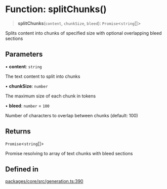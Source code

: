 # Function: splitChunks()

> **splitChunks**(`content`, `chunkSize`, `bleed`): `Promise`\<`string`[]\>

Splits content into chunks of specified size with optional overlapping bleed sections

## Parameters

• **content**: `string`

The text content to split into chunks

• **chunkSize**: `number`

The maximum size of each chunk in tokens

• **bleed**: `number` = `100`

Number of characters to overlap between chunks (default: 100)

## Returns

`Promise`\<`string`[]\>

Promise resolving to array of text chunks with bleed sections

## Defined in

[packages/core/src/generation.ts:390](https://github.com/elizaos/eliza/blob/7fcf54e7fb2ba027d110afcc319c0b01b3f181dc/packages/core/src/generation.ts#L390)
